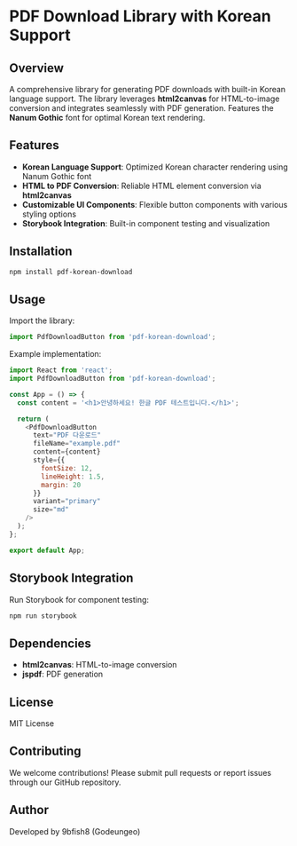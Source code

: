 # PDF Download Library with Korean Support

## Overview

A comprehensive library for generating PDF downloads with built-in Korean language support. The library leverages **html2canvas** for HTML-to-image conversion and integrates seamlessly with PDF generation. Features the **Nanum Gothic** font for optimal Korean text rendering.

## Features

- **Korean Language Support**: Optimized Korean character rendering using Nanum Gothic font
- **HTML to PDF Conversion**: Reliable HTML element conversion via **html2canvas**
- **Customizable UI Components**: Flexible button components with various styling options
- **Storybook Integration**: Built-in component testing and visualization

## Installation

```bash
npm install pdf-korean-download
```

## Usage

Import the library:

```javascript
import PdfDownloadButton from 'pdf-korean-download';
```

Example implementation:

```javascript
import React from 'react';
import PdfDownloadButton from 'pdf-korean-download';

const App = () => {
  const content = '<h1>안녕하세요! 한글 PDF 테스트입니다.</h1>';

  return (
    <PdfDownloadButton
      text="PDF 다운로드"
      fileName="example.pdf"
      content={content}
      style={{
        fontSize: 12,
        lineHeight: 1.5,
        margin: 20
      }}
      variant="primary"
      size="md"
    />
  );
};

export default App;
```

## Storybook Integration

Run Storybook for component testing:

```bash
npm run storybook
```

## Dependencies

- **html2canvas**: HTML-to-image conversion
- **jspdf**: PDF generation

## License

MIT License

## Contributing

We welcome contributions! Please submit pull requests or report issues through our GitHub repository.

## Author

Developed by 9bfish8 (Godeungeo)

